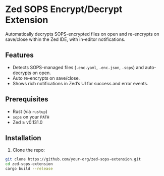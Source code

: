 # Zed SOPS Encrypt/Decrypt Extension

Automatically decrypts SOPS-encrypted files on open and re-encrypts on save/close within the Zed IDE, with in-editor notifications.

## Features

- Detects SOPS-managed files (`.enc.yaml`, `.enc.json`, `.sops`) and auto-decrypts on open.
- Auto re-encrypts on save/close.
- Shows rich notifications in Zed’s UI for success and error events.

## Prerequisites

- Rust (via `rustup`)
- `sops` on your `PATH`
- Zed ≥ v0.131.0

## Installation

1. Clone the repo:
```bash
git clone https://github.com/your-org/zed-sops-extension.git
cd zed-sops-extension
cargo build --release
```
